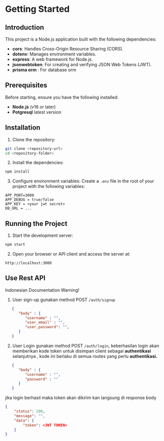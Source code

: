 # Getting Started

## Introduction

This project is a Node.js application built with the following dependencies:

* **cors**: Handles Cross-Origin Resource Sharing (CORS).
* **dotenv**: Manages environment variables.
* **express**: A web framework for Node.js.
* **jsonwebtoken**: For creating and verifying JSON Web Tokens (JWT).
* **prisma orm** : For database orm

## Prerequisites

Before starting, ensure you have the following installed:

* **Node.js** (v16 or later)
* **Potgresql** latest version

## Installation

1. Clone the repository:

``` bash
git clone <repository-url>
cd <repository-folder>
```

2. Install the dependencies:

``` bash
npm install
```

3. Configure environment variables:
Create a `.env` file in the root of your project with the following variables:

``` env
APP_PORT=3000
APP_DEBUG = true/false
APP_KEY = <your jwt secret>
DB_URL = ...
```

## Running the Project

1. Start the development server:

``` bash
npm start
```

2. Open your browser or API client and access the server at:

```
http://localhost:3000
```

## Use Rest API

Indonesian Documentation Warning!

1. User sign-up
gunakan method POST `/auth/signup`

``` json
   {
      "body" : {
         "username" : "",
         "user_email" : "",
         "user_password": "",
      }
   }
```

2. User Login
gunakan method POST `/auth/login`, keberhasilan login akan memberikan kode token untuk disimpan client sebagai **authentikasi** selanjutnya , kode ini berlaku di semua routes yang perlu **authentikasi.**

``` json
   {
      "body" : {
         "username" : "",
         "password" : ""
      }
   }
```

jika login berhasil maka token akan dikirim kan langsung di response body

```json
{
    "status": 200,
    "message": "",
    "data": {
        "token": <JWT TOKEN>
    }
}
```